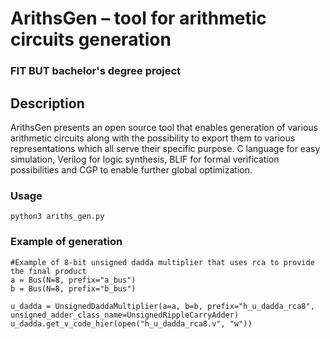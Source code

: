 # ArithsGen – tool for arithmetic circuits generation
### FIT BUT bachelor's degree project

## Description
ArithsGen presents an open source tool that enables generation of various arithmetic circuits along with the possibility to export them to various representations which all serve their specific purpose. C language for easy simulation, Verilog for logic synthesis, BLIF for formal verification possibilities and CGP to enable further global optimization.

### Usage
    python3 ariths_gen.py

### Example of generation
    #Example of 8-bit unsigned dadda multiplier that uses rca to provide the final product
	a = Bus(N=8, prefix="a_bus")
	b = Bus(N=8, prefix="b_bus")

	u_dadda = UnsignedDaddaMultiplier(a=a, b=b, prefix="h_u_dadda_rca8", unsigned_adder_class_name=UnsignedRippleCarryAdder)
	u_dadda.get_v_code_hier(open("h_u_dadda_rca8.v", "w"))